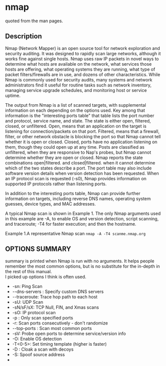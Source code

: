 # nmap
quoted from the man pages.
## Description
Nmap (Network Mapper) is an open source tool for network exploration and security auditing. It was designed to rapidly scan large networks, although it works fine against single hosts. Nmap uses raw IP packets in novel ways to determine what hosts are available on the network, what services those hosts are offering, what operating systems they are running, what type of packet filters/firewalls are in use, and dozens of other characteristics. While Nmap is commonly used for security audits, many systems and network administrators find it useful for routine tasks such as network inventory, managing service upgrade schedules, and monitoring host or service uptime.

The output from Nmap is a list of scanned targets, with supplemental information on each depending on the options used. Key among that information is the "interesting ports table" that table lists the port number and protocol, service name, and state. The state is either open, filtered, closed, or unfiltered. Open, means that an application on the target is listening for connection/packets on that port. Filtered, means that a firewall, filter, or other network obstacle is blocking the port so that Nmap cannot tell whether it is open or closed. Closed, ports have no application listening on them, though they could open up at any time. Posts are classified as unfiltered, when they are responsive to Nap's probes, but Nmap cannot determine whether they are open or closed. Nmap reports the state combinations open|filtered. and closed|filtered. when it cannot determine which of the two states describe a port. The port table may also include software version details when version detection has been requested. When an IP protocol scan is requested (-s0), Nmap provides information on supported IP protocols rather than listening ports.

In addition to the interesting ports table, Nmap can provide further information on targets, including reverse DNS names, operating system guesses, device types, and MAC addresses.

A typical Nmap scan is shown in Example 1. The only Nmap arguments used in this example are -A, to enable OS and version detection, script scanning, and traceroute; -T4 for faster execution; and then the hostname.

Example 1.A representative Nmap scan
`nmap -A -T4 scanme.nmap.org`

## OPTIONS SUMMARY
summary is printed when Nmap is run with no arguments. It helps people remember the most common options, but is no substitute for the in-depth in the rest of this manual.  
I picked up options I think is often used.

- -sn: Ping Scan
- --dns-servers <server>: Specify custom DNS servers
- --traceroute: Trace hop path to each host
- -sU: UDP Scan
- -sN/sF/sX: TCP Null, FIN, and Xmas scans
- -sO: IP protocol scan
- -p <port ranges>: Only scan specified ports
- -r: Scan ports consecutively - don't randomize
- --top-ports <number>: Scan <number> most common ports
- -sV: Probe open ports to determine service/version info
- -O: Enable OS detection
- -T<0-5>: Set timing template (higher is faster)
- -D <decoy1>: Cloak a scan with decoys
- -S: Spoof source address
- 
<!--stackedit_data:
eyJoaXN0b3J5IjpbNjg4MzMyODgwLDEyNzkxNTUxNzcsLTIzMz
c2ODc1MSwtMTcxODA3NDAxOSwtODI0MDg0NTg2LDE3MzY0Njk5
ODYsLTEyNDk3NDc4MjcsNDY3NjYzNzY2LC0xMzc3NTU4MjI4LD
E3OTM2MTg0NDgsLTIwODg3NDY2MTJdfQ==
-->